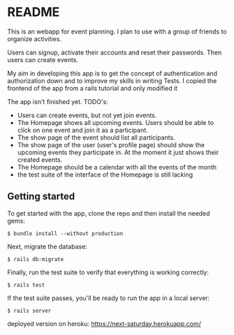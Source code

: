 # README

This is an webapp for event planning. I plan to use with a group of friends to organize activities.

Users can signup, activate their accounts and reset their passwords. Then users can create events.

My aim in developing this app is to get the concept of authentication and authorization down and to improve my skills in writing Tests.
I copied the frontend of the app from a rails tutorial and only modified it

The app isn't finished yet. 
TODO's:

- Users can create events, but not yet join events.
- The Homepage shows all upcoming events. Users should be able to click on one    event and join it as a participant. 
- The show page of the event should list all participants.
- The show page of the user (user's profile page) should show the upcoming        events they participate in. At the moment it just shows their created events.
- The Homepage should be a calendar with all the events of the month
- the test suite of the interface of the Homepage is still lacking



## Getting started

To get started with the app, clone the repo and then install the needed gems:

```
$ bundle install --without production
```

Next, migrate the database:

```
$ rails db:migrate
```

Finally, run the test suite to verify that everything is working correctly:

```
$ rails test
```

If the test suite passes, you'll be ready to run the app in a local server:

```
$ rails server
```

deployed version on heroku: https://next-saturday.herokuapp.com/